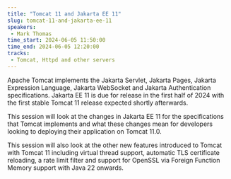```yaml
---
title: "Tomcat 11 and Jakarta EE 11"
slug: tomcat-11-and-jakarta-ee-11
speakers:
 - Mark Thomas
time_start: 2024-06-05 11:50:00
time_end: 2024-06-05 12:20:00
tracks:
 - Tomcat, Httpd and other servers
---
```


Apache Tomcat implements the Jakarta Servlet, Jakarta Pages, Jakarta Expression Language, Jakarta WebSocket and Jakarta Authentication specifications. Jakarta EE 11 is due for release in the first half of 2024 with the first stable Tomcat 11 release expected shortly afterwards.
 
 
 
 This session will look at the changes in Jakarta EE 11 for the specifications that Tomcat implements and what these changes mean for developers looking to deploying their application on Tomcat 11.0.
 
 
 
 This session will also look at the other new features introduced to Tomcat with Tomcat 11 including virtual thread support, automatic TLS certificate reloading, a rate limit filter and support for OpenSSL via Foreign Function Memory support with Java 22 onwards.